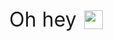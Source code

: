 <div style="display: flex; align-items: center; justify-content: center; font-size: 2rem" align="center">Oh hey<img style="margin-left: 0.75rem" src="https://media.giphy.com/media/hvRJCLFzcasrR4ia7z/giphy.gif" width="30"></div>
